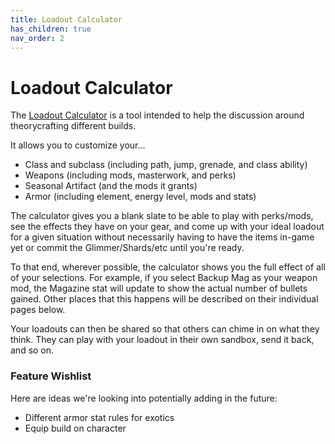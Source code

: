 ```yaml
---
title: Loadout Calculator
has_children: true
nav_order: 2
---
```


# Loadout Calculator

The [Loadout Calculator](https://light.gg/loadouts/create) is a tool intended to help the discussion around theorycrafting different builds. 

It allows you to customize your...

* Class and subclass (including path, jump, grenade, and class ability)
* Weapons (including mods, masterwork, and perks)
* Seasonal Artifact (and the mods it grants)
* Armor (including element, energy level, mods and stats)

The calculator gives you a blank slate to be able to play with perks/mods, see the effects they have on your gear, and come up with your ideal loadout for a given situation without necessarily having to have the items in-game yet or commit the Glimmer/Shards/etc until you're ready. 

To that end, wherever possible, the calculator shows you the full effect of all of your selections. For example, if you select Backup Mag as your weapon mod, the Magazine stat will update to show the actual number of bullets gained. Other places that this happens will be described on their individual pages below.

Your loadouts can then be shared so that others can chime in on what they think. They can play with your loadout in their own sandbox, send it back, and so on.  

### Feature Wishlist

Here are ideas we're looking into potentially adding in the future:

* Different armor stat rules for exotics
* Equip build on character

